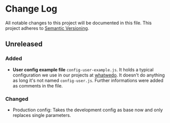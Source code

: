 # Change Log
All notable changes to this project will be documented in this file.
This project adheres to [Semantic Versioning](http://semver.org/).

## Unreleased
### Added
- **User config example file** `config-user-example.js`. It holds a typical configuration we use in our projects at [whatwedo](https://whatwedo.ch). It doesn't do anything as long it's not named `config-user.js`. Further informations were added as comments in the file.

### Changed
- Production config: Takes the development config as base now and only replaces single parameters.
